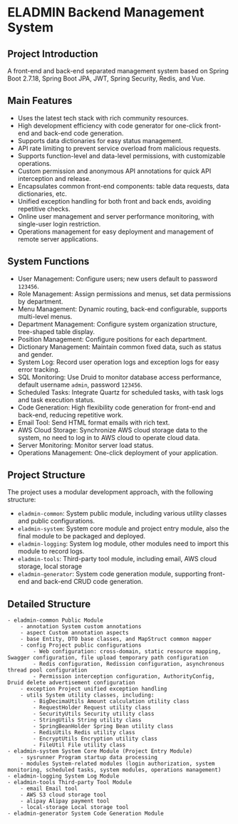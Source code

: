 # ELADMIN Backend Management System

## Project Introduction

A front-end and back-end separated management system based on Spring Boot 2.7.18, Spring Boot JPA, JWT, Spring Security, Redis, and Vue.

## Main Features

- Uses the latest tech stack with rich community resources.
- High development efficiency with code generator for one-click front-end and back-end code generation.
- Supports data dictionaries for easy status management.
- API rate limiting to prevent service overload from malicious requests.
- Supports function-level and data-level permissions, with customizable operations.
- Custom permission and anonymous API annotations for quick API interception and release.
- Encapsulates common front-end components: table data requests, data dictionaries, etc.
- Unified exception handling for both front and back ends, avoiding repetitive checks.
- Online user management and server performance monitoring, with single-user login restriction.
- Operations management for easy deployment and management of remote server applications.

## System Functions

- User Management: Configure users; new users default to password `123456`.
- Role Management: Assign permissions and menus, set data permissions by department.
- Menu Management: Dynamic routing, back-end configurable, supports multi-level menus.
- Department Management: Configure system organization structure, tree-shaped table display.
- Position Management: Configure positions for each department.
- Dictionary Management: Maintain common fixed data, such as status and gender.
- System Log: Record user operation logs and exception logs for easy error tracking.
- SQL Monitoring: Use Druid to monitor database access performance, default username `admin`, password `123456`.
- Scheduled Tasks: Integrate Quartz for scheduled tasks, with task logs and task execution status.
- Code Generation: High flexibility code generation for front-end and back-end, reducing repetitive work.
- Email Tool: Send HTML format emails with rich text.
- AWS Cloud Storage: Synchronize AWS cloud storage data to the system, no need to log in to AWS cloud to operate cloud data.
- Server Monitoring: Monitor server load status.
- Operations Management: One-click deployment of your application.

## Project Structure

The project uses a modular development approach, with the following structure:

- `eladmin-common`: System public module, including various utility classes and public configurations.
- `eladmin-system`: System core module and project entry module, also the final module to be packaged and deployed.
- `eladmin-logging`: System log module, other modules need to import this module to record logs.
- `eladmin-tools`: Third-party tool module, including email, AWS cloud storage, local storage
- `eladmin-generator`: System code generation module, supporting front-end and back-end CRUD code generation.

## Detailed Structure

```
- eladmin-common Public Module
    - annotation System custom annotations
    - aspect Custom annotation aspects
    - base Entity, DTO base classes, and MapStruct common mapper
    - config Project public configurations
        - Web configuration: cross-domain, static resource mapping, Swagger configuration, file upload temporary path configuration
        - Redis configuration, Redission configuration, asynchronous thread pool configuration
        - Permission interception configuration, AuthorityConfig, Druid delete advertisement configuration
    - exception Project unified exception handling
    - utils System utility classes, including:
        - BigDecimaUtils Amount calculation utility class
        - RequestHolder Request utility class
        - SecurityUtils Security utility class
        - StringUtils String utility class
        - SpringBeanHolder Spring Bean utility class
        - RedisUtils Redis utility class
        - EncryptUtils Encryption utility class
        - FileUtil File utility class
- eladmin-system System Core Module (Project Entry Module)
    - sysrunner Program startup data processing
    - modules System-related modules (login authorization, system monitoring, scheduled tasks, system modules, operations management)
- eladmin-logging System Log Module
- eladmin-tools Third-party Tool Module
    - email Email tool
    - AWS S3 cloud storage tool
    - alipay Alipay payment tool
    - local-storage Local storage tool
- eladmin-generator System Code Generation Module
```